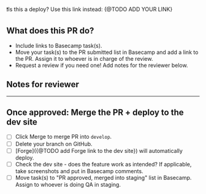 ❗️Is this a deploy? Use this link instead: {@TODO ADD YOUR LINK}

## What does this PR do?

- Include links to Basecamp task(s).
- Move your task(s) to the PR submitted list in Basecamp and add a link to the PR. Assign it to whoever is in charge of the review.
- Request a review if you need one! Add notes for the reviewer below. 


## Notes for reviewer

---

## Once approved: Merge the PR + deploy to the dev site

- [ ] Click Merge to merge PR into `develop`.
- [ ] Delete your branch on GitHub.
- [ ] [Forge]({@TODO add Forge link to the dev site}) will automatically deploy.
- [ ] Check the dev site - does the feature work as intended? If applicable, take screenshots and put in Basecamp comments.
- [ ] Move task(s) to "PR approved, merged into staging" list in Basecamp. Assign to whoever is doing QA in staging.
